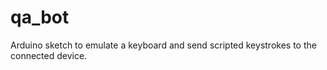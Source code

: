 # qa_bot
Arduino sketch to emulate a keyboard and send scripted keystrokes to the connected device.
